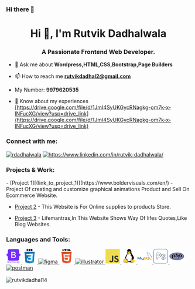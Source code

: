 ### Hi there 👋

<h1 align="center">Hi 👋, I'm Rutvik Dadhalwala</h1>
<h3 align="center">A Passionate Frontend Web Developer.</h3>


- 💬 Ask me about **Wordpress,HTML,CSS,Bootstrap,Page Builders**

- 📫 How to reach me **rutvikdadhal2@gmail.com**
- My Number: **9979620535**

- 📄 Know about my experiences [https://drive.google.com/file/d/1JmI4SyUKGycRNagkg-om7k-x-lNFucXG/view?usp=drive_link](https://drive.google.com/file/d/1JmI4SyUKGycRNagkg-om7k-x-lNFucXG/view?usp=drive_link)

<h3 align="left">Connect with me:</h3>
<p align="left">
<a href="https://twitter.com/rdadhalwala" target="blank"><img align="center" src="https://raw.githubusercontent.com/rahuldkjain/github-profile-readme-generator/master/src/images/icons/Social/twitter.svg" alt="rdadhalwala" height="30" width="40" /></a>
<a href="https://linkedin.com/in/https://www.linkedin.com/in/rutvik-dadhalwala/" target="blank"><img align="center" src="https://raw.githubusercontent.com/rahuldkjain/github-profile-readme-generator/master/src/images/icons/Social/linked-in-alt.svg" alt="https://www.linkedin.com/in/rutvik-dadhalwala/" height="30" width="40" /></a>
</p>
<h3 align="left">Projects & Work:</h3>
- [Project 1][(link_to_project_1)](https://www.boldervisuals.com/en/) - Project Of creating and customize graphical animations Product and Sell On Ecommerce Website.

- [Project 2]([link_to_project_2](https://nuttydeal.com/)) - This Website is For Online supplies to products Store.

- [Project 3]([link_to_project_3](https://lifemantras.org/)) - Lifemantras,In This Website Shows Way Of lifes Quotes,Like Blog Websites.
  
<h3 align="left">Languages and Tools:</h3>
<p align="left"> <a href="https://getbootstrap.com" target="_blank" rel="noreferrer"> <img src="https://raw.githubusercontent.com/devicons/devicon/master/icons/bootstrap/bootstrap-plain-wordmark.svg" alt="bootstrap" width="40" height="40"/> </a> <a href="https://www.w3schools.com/css/" target="_blank" rel="noreferrer"> <img src="https://raw.githubusercontent.com/devicons/devicon/master/icons/css3/css3-original-wordmark.svg" alt="css3" width="40" height="40"/> </a> <a href="https://www.figma.com/" target="_blank" rel="noreferrer"> <img src="https://www.vectorlogo.zone/logos/figma/figma-icon.svg" alt="figma" width="40" height="40"/> </a> <a href="https://www.w3.org/html/" target="_blank" rel="noreferrer"> <img src="https://raw.githubusercontent.com/devicons/devicon/master/icons/html5/html5-original-wordmark.svg" alt="html5" width="40" height="40"/> </a> <a href="https://www.adobe.com/in/products/illustrator.html" target="_blank" rel="noreferrer"> <img src="https://www.vectorlogo.zone/logos/adobe_illustrator/adobe_illustrator-icon.svg" alt="illustrator" width="40" height="40"/> </a> <a href="https://developer.mozilla.org/en-US/docs/Web/JavaScript" target="_blank" rel="noreferrer"> <img src="https://raw.githubusercontent.com/devicons/devicon/master/icons/javascript/javascript-original.svg" alt="javascript" width="40" height="40"/> </a> <a href="https://www.linux.org/" target="_blank" rel="noreferrer"> <img src="https://raw.githubusercontent.com/devicons/devicon/master/icons/linux/linux-original.svg" alt="linux" width="40" height="40"/> </a> <a href="https://www.mysql.com/" target="_blank" rel="noreferrer"> <img src="https://raw.githubusercontent.com/devicons/devicon/master/icons/mysql/mysql-original-wordmark.svg" alt="mysql" width="40" height="40"/> </a> <a href="https://www.photoshop.com/en" target="_blank" rel="noreferrer"> <img src="https://raw.githubusercontent.com/devicons/devicon/master/icons/photoshop/photoshop-line.svg" alt="photoshop" width="40" height="40"/> </a> <a href="https://www.php.net" target="_blank" rel="noreferrer"> <img src="https://raw.githubusercontent.com/devicons/devicon/master/icons/php/php-original.svg" alt="php" width="40" height="40"/> </a> <a href="https://postman.com" target="_blank" rel="noreferrer"> <img src="https://www.vectorlogo.zone/logos/getpostman/getpostman-icon.svg" alt="postman" width="40" height="40"/> </a> </p>

<p><img align="center" src="https://github-readme-stats.vercel.app/api/top-langs?username=rutvikdadhal14&show_icons=true&locale=en&layout=compact" alt="rutvikdadhal14" /></p>
